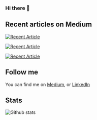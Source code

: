 ### Hi there 👋

## Recent articles on Medium

<a target="_blank" href="https://github-readme-medium-recent-article.vercel.app/medium/@varunpvp/0"><img src="https://github-readme-medium-recent-article.vercel.app/medium/@varunpvp/0" alt="Recent Article"></a> 

<a target="_blank" href="https://github-readme-medium-recent-article.vercel.app/medium/@varunpvp/1"><img src="https://github-readme-medium-recent-article.vercel.app/medium/@varunpvp/1" alt="Recent Article"></a> 

<a target="_blank" href="https://github-readme-medium-recent-article.vercel.app/medium/@varunpvp/2"><img src="https://github-readme-medium-recent-article.vercel.app/medium/@varunpvp/2" alt="Recent Article" ></a> 

## Follow me

You can find me on [Medium](https://medium.com/@varunpvp), or [LinkedIn](https://in.linkedin.com/in/varun-pujari)

## Stats

![Github stats](https://github-readme-stats.vercel.app/api?username=varunpvp)
